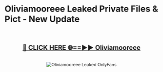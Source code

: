# Oliviamooreee Leaked Private Files & Pict - New Update
<br>
<div align="center">
<h2><a href="https://mediafilles.blogspot.com/?title=Oliviamooreee" rel="nofollow">🔴 CLICK HERE 🌐==►► Oliviamooreee</a></h2>
<br>
<a href="https://mediafilles.blogspot.com/?title=Oliviamooreee" rel="nofollow" data-target="animated-image.originalLink"><img src="https://i.ibb.co.com/WyWwxjT/player-gif2.gif" alt="Oliviamooreee Leaked OnlyFans" style="max-width: 100%; display: inline-block;" data-target="animated-image.originalImage"></a>
</div>
<br>